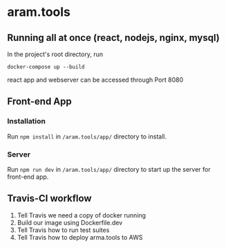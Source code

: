# aram.tools

## Running all at once (react, nodejs, nginx, mysql)
In the project's root directory, run
```
docker-compose up --build
```
react app and webserver can be accessed through Port 8080

## Front-end App
### Installation
Run `npm install` in `/aram.tools/app/` directory to install.


### Server
Run `npm run dev` in `/aram.tools/app/` directory to start up the server for front-end app.


## Travis-CI workflow
1. Tell Travis we need a copy of docker running
2. Build our image using Dockerfile.dev
3. Tell Travis how to run test suites
4. Tell Travis how to deploy arma.tools to AWS
